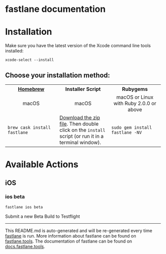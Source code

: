 fastlane documentation
================
# Installation

Make sure you have the latest version of the Xcode command line tools installed:

```
xcode-select --install
```

## Choose your installation method:

<table width="100%" >
<tr>
<th width="33%"><a href="http://brew.sh">Homebrew</a></td>
<th width="33%">Installer Script</td>
<th width="33%">Rubygems</td>
</tr>
<tr>
<td width="33%" align="center">macOS</td>
<td width="33%" align="center">macOS</td>
<td width="33%" align="center">macOS or Linux with Ruby 2.0.0 or above</td>
</tr>
<tr>
<td width="33%"><code>brew cask install fastlane</code></td>
<td width="33%"><a href="https://download.fastlane.tools">Download the zip file</a>. Then double click on the <code>install</code> script (or run it in a terminal window).</td>
<td width="33%"><code>sudo gem install fastlane -NV</code></td>
</tr>
</table>

# Available Actions
## iOS
### ios beta
```
fastlane ios beta
```
Submit a new Beta Build to Testflight

----

This README.md is auto-generated and will be re-generated every time [fastlane](https://fastlane.tools) is run.
More information about fastlane can be found on [fastlane.tools](https://fastlane.tools).
The documentation of fastlane can be found on [docs.fastlane.tools](https://docs.fastlane.tools).
